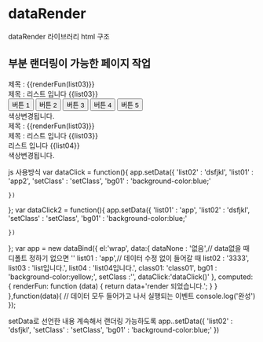 # dataRender
dataRender 라이브러리
html 구조
<div id="wrap">
  <h2 class="">부분 랜더링이 가능한 페이지 작업</h2>
 <div class="{{list01}}">
  제목 : {{renderFun(list03)}}<br>
   제목 : 리스트 입니다 {{list03}}
 </div>
  <div class="{{class01}}">
    <button onclick="{{dataClick}}">버튼 1</button>
    <button onclick="{{dataClick}}">버튼 2</button>
    <button onclick="{{dataClick}}">버튼 3</button>
    <button onclick="{{dataClick}}">버튼 4</button>
    <button onclick="{{dataClick}}">버튼 5</button>
  </div>

  <div class="{{list01}} {{setClass}}" style="{{bg01}}">
    색상변경됩니다.
  </div>
</div>

<div id="wrap2">
  <div class="{{list01}}">
    제목 :  {{renderFun(list03)}}<br>
    제목 : 리스트 입니다 {{list03}}
  </div>
  <div class="{{class01}}">
    리스트 입니다 {{list04}}<br>
  </div>

  <div class="{{list01}} {{setClass}}" style="{{bg01}}">
    색상변경됩니다.
  </div>
</div>

js 사용방식
var dataClick = function(){
    app.setData({
      'list02' : 'dsfjkl',
      'list01' : 'app2',
      'setClass' : 'setClass',
      'bg01' : 'background-color:blue;'

    })
  };
  var dataClick2 = function(){
    app.setData({
      'list01' : 'app',
      'list02' : 'dsfjkl',
      'setClass' : 'setClass',
      'bg01' : 'background-color:blue;'

    })
  };
  var app = new dataBind({
    el:'wrap',
    data:{
      dataNone : '없음',// data없을 때 디폴트 정하기 없으면 ''
      list01 : 'app',// 데이터 수정 없이 들어갈 때
      list02 : '3333',
      list03 : 'list입니다.',
      list04 : 'list04입니다.',
      class01: 'class01',
      bg01 : 'background-color:yellow;',
      setClass :'',
      dataClick:'dataClick()'
    },
    computed:{
      renderFun: function (data) {
        return data+'render 되었습니다.';
      }
    }
  },function(data){
    // 데이터 모두 들어가고 나서 실행되는 이벤트
    console.log('완성')
  });
  
  setData로 선언한 내용 계속해서 랜더링 가능하도록 
  app..setData({
  'list02' : 'dsfjkl',
  'setClass' : 'setClass',
  'bg01' : 'background-color:blue;'
})
